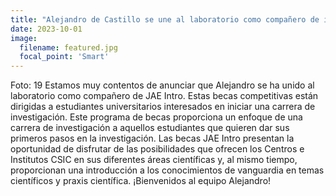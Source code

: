 ```yaml
---
title: "Alejandro de Castillo se une al laboratorio como compañero de introducción de JAE"
date: 2023-10-01
image:
  filename: featured.jpg
  focal_point: 'Smart'
---
```


Foto: 19 Estamos muy contentos de anunciar que Alejandro se ha unido al laboratorio como compañero de JAE Intro. Estas becas competitivas están dirigidas a estudiantes universitarios interesados en iniciar una carrera de investigación. Este programa de becas proporciona un enfoque de una carrera de investigación a aquellos estudiantes que quieren dar sus primeros pasos en la investigación. Las becas JAE Intro presentan la oportunidad de disfrutar de las posibilidades que ofrecen los Centros e Institutos CSIC en sus diferentes áreas científicas y, al mismo tiempo, proporcionan una introducción a los conocimientos de vanguardia en temas científicos y praxis científica. ¡Bienvenidos al equipo Alejandro!